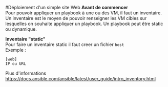 #Déploiement d'un simple site Web
**Avant de commencer**<br/>
Pour pouvoir appliquer un playbook à une ou des VM, il faut un inventaire. Un inventaire est le moyen de pouvoir renseigner les VM cibles sur lesquelles on souhaite appliquer un playbook. Un playbook peut être static ou dynamique.<br/>

**Inventaire "static"**<br/>
Pour faire un inventaire static il faut creer un fichier ```host```<br/>
Exemple :
```
[web]
IP ou URL
```
Plus d'informations https://docs.ansible.com/ansible/latest/user_guide/intro_inventory.html
